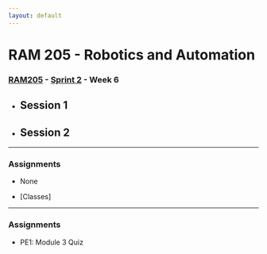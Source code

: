 ```yaml
---
layout: default
---
```


# RAM 205 - Robotics and Automation

### [RAM205](../../) - [Sprint 2](../) - Week 6


- Session 1
    -
- Session 2
    -
    
---

### Assignments

- None

- [Classes]

---
### Assignments
- PE1: Module 3 Quiz

